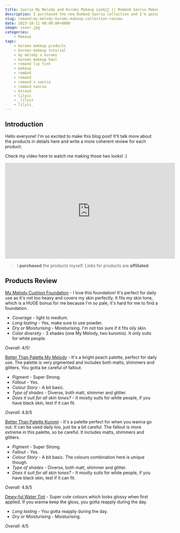 ```yaml
---
title: Sanrio My Melody and Kuromi Makeup Look🩷💜 || Rom&nd Sanrio Makeup Collection Review💋
description: I purchased the new Rom&nd Sanrio collection and I'm going to make 2 looks as I'll review it!
slug: romand-my-melody-kuromi-makeup-collection-review
date: 2023-10-11 00:00:00+0000
image: cover.jpg
categories:
    - Makeup
tags:
    - korean makeup products
    - korean makeup tutorial
    - my melody x kuromi
    - korean makeup haul
    - romand lip tint
    - makeup
    - rom&nd
    - romand
    - romand x sanrio
    - rom&nd sanrio
    - ktrend
    - lilyis
    - _lilyis
    - lilyis_
---
```


## Introduction

Hello everyone! I'm so excited to make this blog post! It'll talk more about the products in details here and write a more coherent review for each product.

Check my video here to watch me making those two looks! :)

<iframe width="560" height="315" src="https://www.youtube.com/embed/1QsAbOse35Q?si=7t-v3PMPL3gpNzKv" title="YouTube video player" frameborder="0" allow="accelerometer; autoplay; clipboard-write; encrypted-media; gyroscope; picture-in-picture; web-share" allowfullscreen></iframe>

> I **purchased** the products myself. Links for products are **affiliated**.

## Products Review

[My Melody Cushion Foundation](https://amzn.to/46h9TPP) - I love this foundation! It's perfect for daily use as it's not too heavy and covers my skin perfectly. It fits my skin tone, which is a HUGE bonus for me because I'm so pale, it's hard for me to find a foundation.

- *Coverage* - light to medium.
- *Long lasting* - Yes, make sure to use powder.
- *Dry or Moisturising* - Moisturising. I'm not too sure if it fits oily skin.
- *Color diversity* - 3 shades (one My Melody, two kuromis). It only suits for white people.

*Overall:* 4/5!

[Better Than Palette My Melody](https://amzn.to/3ZNtkxn) - It's a bright peach palette, perfect for daily use. The palette is very pigmented and includes both matts, shimmers and glitters. You gotta be careful of fallout.

- *Pigment* - Super Strong.
- *Fallout* - Yes.
- *Colour Story* - A bit basic.
- *Type of shades* - Diverse, both matt, shimmer and glitter.
- *Does it suit for all skin tones?* - It mostly suits for white people, if you have black skin, test if it can fit.

*Overall:* 4.8/5

[Better Than Palette Kuromi](https://amzn.to/3QadE40) - It's a palette perfect for when you wanna go out. It can be used daily too, just be a bit careful. The fallout is more extreme in this palette, so be careful. It includes matts, shimmers and glitters.

- *Pigment* - Super Strong.
- *Fallout* - Yes.
- *Colour Story* - A bit basic. The colours combination here is unique though.
- *Type of shades* -  Diverse, both matt, shimmer and glitter.
- *Does it suit for all skin tones?* - It mostly suits for white people, if you have black skin, test if it can fit.

*Overall:* 4.8/5

[Dewy-ful Water Tint](https://amzn.to/3RSaZgw) - Super cute colours which looks glossy when first applied. If you wanna keep the gloss, you gotta reapply during the day.

- *Long lasting* - You gotta reapply during the day.
- *Dry or Moisturising* - Moisturising.

*Overall:* 4/5